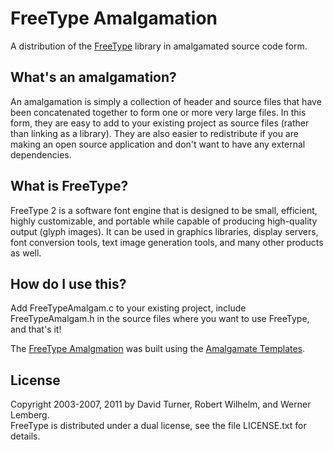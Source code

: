 # FreeType Amalgamation

A distribution of the [FreeType][1] library in amalgamated source code form.

## What's an amalgamation?

An amalgamation is simply a collection of header and source files that have been
concatenated together to form one or more very large files. In this form, they
are easy to add to your existing project as source files (rather than linking
as a library). They are also easier to redistribute if you are making an open
source application and don't want to have any external dependencies.

## What is FreeType?

FreeType 2 is a software font engine that is designed to be small,
efficient, highly customizable, and portable while capable of producing
high-quality output (glyph images). It can be used in graphics libraries,
display servers, font conversion tools, text image generation tools, and
many other products as well.

## How do I use this?

Add FreeTypeAmalgam.c to your existing project, include FreeTypeAmalgam.h
in the source files where you want to use FreeType, and that's it!

The [FreeType Amalgmation][4] was built using the [Amalgamate Templates][3].

## License

Copyright 2003-2007, 2011 by David Turner, Robert Wilhelm, and Werner Lemberg.<br>
FreeType is distributed under a dual license, see the file LICENSE.txt for details.

[1]: http://www.freetype.org "The FreeType Library"
[2]: http://rawmaterialsoftware.com/jucelicense.php "JUCE Commercial Licensing"
[3]: https://github.com/vinniefalco/Amalgams/ "Amalgamate Templates"
[4]: https://github.com/vinniefalco/FreeTypeAmalgam/ "FreeType Amalgamation"
